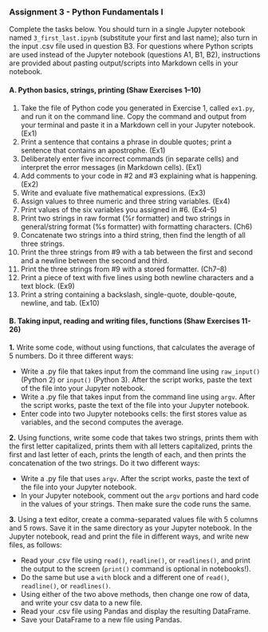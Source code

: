 ### Assignment 3 - Python Fundamentals I

Complete the tasks below. You should turn in a single Jupyter notebook named `3_first_last.ipynb` (substitute your first and last name); also turn in the input .csv file used in question B3. For questions where Python scripts are used instead of the Jupyter notebook (questions A1, B1, B2), instructions are provided about pasting output/scripts into Markdown cells in your notebook.

#### A. Python basics, strings, printing (Shaw Exercises 1–10)

1. Take the file of Python code you generated in Exercise 1, called `ex1.py`, and run it on the command line. Copy the command and output from your terminal and paste it in a Markdown cell in your Jupyter notebook. (Ex1)
2. Print a sentence that contains a phrase in double quotes; print a sentence that contains an apostrophe. (Ex1)
3. Deliberately enter five incorrect commands (in separate cells) and interpret the error messages (in Markdown cells). (Ex1)
4. Add comments to your code in \#2 and \#3 explaining what is happening. (Ex2)
5. Write and evaluate five mathematical expressions. (Ex3)
6. Assign values to three numeric and three string variables. (Ex4)
7. Print values of the six variables you assigned in \#6. (Ex4–5)
8. Print two strings in raw format (%r formatter) and two strings in general/string format (%s formatter) with formatting characters. (Ch6)
9. Concatenate two strings into a third string, then find the length of all three strings.
10. Print the three strings from \#9 with a tab between the first and second and a newline between the second and third.
11. Print the three strings from \#9 with a stored formatter. (Ch7–8)
12. Print a piece of text with five lines using both newline characters and a text block. (Ex9)
13. Print a string containing a backslash, single-quote, double-qoute, newline, and tab. (Ex10)

#### B. Taking input, reading and writing files, functions (Shaw Exercises 11-26) 

**1.** Write some code, without using functions, that calculates the average of 5 numbers. Do it three different ways:

* Write a .py file that takes input from the command line using `raw_input()` (Python 2) or `input()` (Python 3). After the script works, paste the text of the file into your Jupyter notebook.
* Write a .py file that takes input from the command line using `argv`. After the script works, paste the text of the file into your Jupyter notebook.
* Enter code into two Jupyter notebooks cells: the first stores value as variables, and the second computes the average.

**2.** Using functions, write some code that takes two strings, prints them with the first letter capitalized, prints them with all letters capitalized, prints the first and last letter of each, prints the length of each, and then prints the concatenation of the two strings. Do it two different ways:

* Write a .py file that uses `argv`. After the script works, paste the text of the file into your Jupyter notebook.
* In your Jupyter notebook, comment out the `argv` portions and hard code in the values of your strings. Then make sure the code runs the same.

**3.** Using a text editor, create a comma-separated values file with 5 columns and 5 rows. Save it in the same directory as your Jupyter notebook. In the Jupyter notebook, read and print the file in different ways, and write new files, as follows:

* Read your .csv file using `read()`, `readline()`, or `readlines()`, and print the output to the screen (`print()` command is optional in notebooks!).
* Do the same but use a `with` block and a different one of `read()`, `readline()`, or `readlines()`.
* Using either of the two above methods, then change one row of data, and write your csv data to a new file.
* Read your .csv file using Pandas and display the resulting DataFrame.
* Save your DataFrame to a new file using Pandas.
